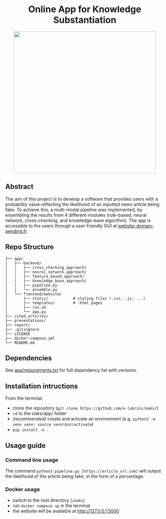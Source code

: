 <h1 align="center">Online App for Knowledge Substantiation</h1>
<div style="text-align:center"><img width="450" src=https://github.com/e-lubrini/fake-news-detector/blob/main/img/logos/logo_g.png /></div>

## Abstract
The aim of this project is to develop a software that provides users with a probability value reflecting the likelihood of an inputted news article being fake. To achieve this, a multi-modal pipeline was implemented, by ensembling the results from 4 different modules (rule-based, neural network, cross-checking, and knowledge-base algorithm). The app is accessible to the users through a user-friendly GUI at [website-domain-pending.fr](website.com).

## Repo Structure


    ├── app/
    |   ├── backend/
    |   |   ├── cross_checking_approach/
    |   |   ├── neural_network_approach/
    |   |   ├── feature_based_approach/
    |   |   ├── knowledge_base_approach/
    |   |   ├── pipeline.py
    |   |   └── ensemble.py
    |   └── frontend/website/
    |       ├── static/           # styling files (.css, .js, ...)
    |       ├── templates/        # .html pages
    |       ├── run.sh
    |       └── app.py
    ├── cited_articles/           
    ├── presentations/            
    ├── report/                   
    ├── .gitingnore
    ├── LICENSE
    ├── docker-compose.yml
    └── README.md


## Dependencies
See [app/requirements.txt](https://raw.githubusercontent.com/e-lubrini/oaks/main/app/requirements.txt) for full dependency list with versions.

## Installation intructions
From the terminal:
- clone the repository (`git clone https://github.com/e-lubrini/oaks/`)
- `cd` to the _oaks/app/_ folder
- _(recommended)_ create and activate an environment
  (e.g. `python3 -m venv venv; source venv\bin\activate`)
- `pip install -e .`

## Usage guide
### Command line usage
The command `python3 pipeline.py [https://article_url.com]` will output the likelihood of the article being fake, in the form of a percentage. 

### Docker usage
- switch to the root directory (`/oaks`)
- run `docker compose up` in the terminal
- the website will be available at http://127.0.0.1:5000

